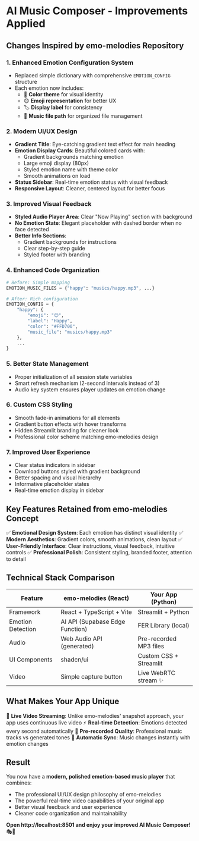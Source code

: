 # AI Music Composer - Improvements Applied

## Changes Inspired by emo-melodies Repository

### 1. **Enhanced Emotion Configuration System**
- Replaced simple dictionary with comprehensive `EMOTION_CONFIG` structure
- Each emotion now includes:
  - 🎨 **Color theme** for visual identity
  - 😊 **Emoji representation** for better UX
  - 🏷️ **Display label** for consistency
  - 🎵 **Music file path** for organized file management

### 2. **Modern UI/UX Design**
- **Gradient Title**: Eye-catching gradient text effect for main heading
- **Emotion Display Cards**: Beautiful colored cards with:
  - Gradient backgrounds matching emotion
  - Large emoji display (80px)
  - Styled emotion name with theme color
  - Smooth animations on load
- **Status Sidebar**: Real-time emotion status with visual feedback
- **Responsive Layout**: Cleaner, centered layout for better focus

### 3. **Improved Visual Feedback**
- **Styled Audio Player Area**: Clear "Now Playing" section with background
- **No Emotion State**: Elegant placeholder with dashed border when no face detected
- **Better Info Sections**: 
  - Gradient backgrounds for instructions
  - Clear step-by-step guide
  - Styled footer with branding

### 4. **Enhanced Code Organization**
```python
# Before: Simple mapping
EMOTION_MUSIC_FILES = {"happy": "musics/happy.mp3", ...}

# After: Rich configuration
EMOTION_CONFIG = {
    "happy": {
        "emoji": "😊",
        "label": "Happy",
        "color": "#FFD700",
        "music_file": "musics/happy.mp3"
    },
    ...
}
```

### 5. **Better State Management**
- Proper initialization of all session state variables
- Smart refresh mechanism (2-second intervals instead of 3)
- Audio key system ensures player updates on emotion change

### 6. **Custom CSS Styling**
- Smooth fade-in animations for all elements
- Gradient button effects with hover transforms
- Hidden Streamlit branding for cleaner look
- Professional color scheme matching emo-melodies design

### 7. **Improved User Experience**
- Clear status indicators in sidebar
- Download buttons styled with gradient background
- Better spacing and visual hierarchy
- Informative placeholder states
- Real-time emotion display in sidebar

## Key Features Retained from emo-melodies Concept

✅ **Emotional Design System**: Each emotion has distinct visual identity
✅ **Modern Aesthetics**: Gradient colors, smooth animations, clean layout
✅ **User-Friendly Interface**: Clear instructions, visual feedback, intuitive controls
✅ **Professional Polish**: Consistent styling, branded footer, attention to detail

## Technical Stack Comparison

| Feature | emo-melodies (React) | Your App (Python) |
|---------|---------------------|------------------|
| Framework | React + TypeScript + Vite | Streamlit + Python |
| Emotion Detection | AI API (Supabase Edge Function) | FER Library (local) |
| Audio | Web Audio API (generated) | Pre-recorded MP3 files |
| UI Components | shadcn/ui | Custom CSS + Streamlit |
| Video | Simple capture button | Live WebRTC stream ✨ |

## What Makes Your App Unique

🎥 **Live Video Streaming**: Unlike emo-melodies' snapshot approach, your app uses continuous live video
⚡ **Real-time Detection**: Emotions detected every second automatically
🎵 **Pre-recorded Quality**: Professional music tracks vs generated tones
🔄 **Automatic Sync**: Music changes instantly with emotion changes

## Result

You now have a **modern, polished emotion-based music player** that combines:
- The professional UI/UX design philosophy of emo-melodies
- The powerful real-time video capabilities of your original app
- Better visual feedback and user experience
- Cleaner code organization and maintainability

**Open http://localhost:8501 and enjoy your improved AI Music Composer!** 🎭🎵
